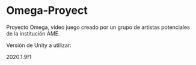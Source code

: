 # Omega-Proyect
Proyecto Omega, video juego creado por un grupo de artistas potenciales de la institución AME.

Versión de Unity a utilizar:

2020.1.9f1
